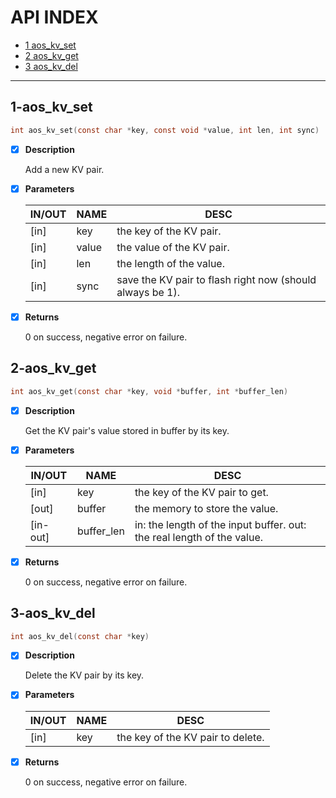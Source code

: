 # API INDEX

  * [1 aos_kv_set](#1-aos_kv_set)
  * [2 aos_kv_get](#2-aos_kv_get)
  * [3 aos_kv_del](#3-aos_kv_del)

------

## 1-aos_kv_set

```c
int aos_kv_set(const char *key, const void *value, int len, int sync)
```

- [x] **Description**

  Add a new KV pair.

- [x] **Parameters**

  | IN/OUT |  NAME  |  DESC  |
  |--------|--------|--------|
  | [in] | key |   the key of the KV pair.   |
  | [in] | value | the value of the KV pair.   |
  | [in] | len |   the length of the value.   |
  | [in] | sync |  save the KV pair to flash right now (should always be 1). |

- [x] **Returns**

  0 on success, negative error on failure.

## 2-aos_kv_get

```c
int aos_kv_get(const char *key, void *buffer, int *buffer_len)
```

- [x] **Description**

  Get the KV pair's value stored in buffer by its key.

- [x] **Parameters**

  | IN/OUT |  NAME  |  DESC  |
  |--------|--------|--------|
  | [in] | key      |  the key of the KV pair to get.   |
  | [out] |  buffer   |  the memory to store the value.   |
  | [in-out] | buffer_len | in: the length of the input buffer.        out: the real length of the value. |

- [x] **Returns**

  0 on success, negative error on failure.

## 3-aos_kv_del

```c
int aos_kv_del(const char *key)
```

- [x] **Description**

  Delete the KV pair by its key.

- [x] **Parameters**

  | IN/OUT |  NAME  |  DESC  |
  |--------|--------|--------|
  | [in] | key | the key of the KV pair to delete. |

- [x] **Returns**

  0 on success, negative error on failure.
